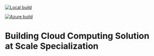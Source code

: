 [![Local build](https://github.com/ahmed-gharib89/building-cloud-computing-solution-at-scale-specialization/actions/workflows/main.yml/badge.svg)](https://github.com/ahmed-gharib89/building-cloud-computing-solution-at-scale-specialization/actions/workflows/main.yml)

[![Azure build](https://github.com/ahmed-gharib89/building-cloud-computing-solution-at-scale-specialization/actions/workflows/azure.yml/badge.svg)](https://github.com/ahmed-gharib89/building-cloud-computing-solution-at-scale-specialization/actions/workflows/azure.yml)

# Building Cloud Computing Solution at Scale Specialization
